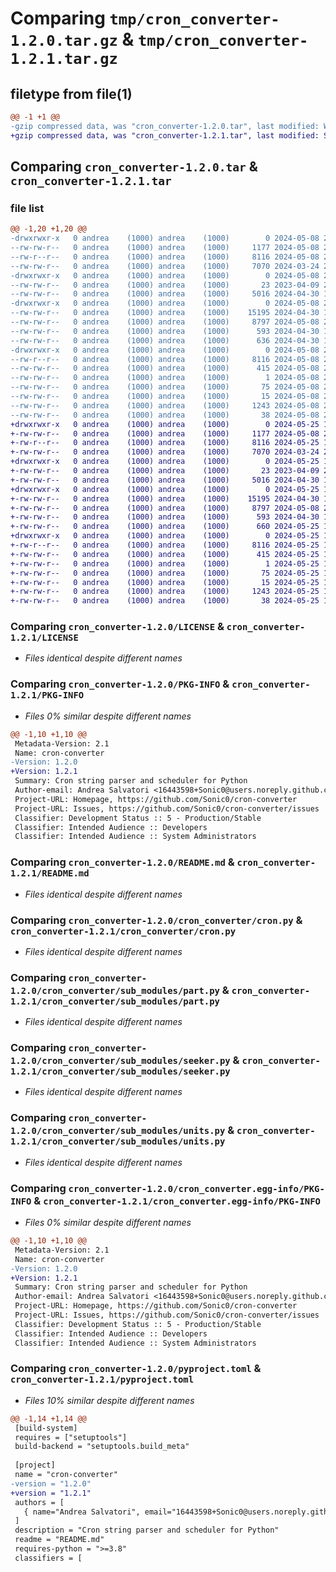 # Comparing `tmp/cron_converter-1.2.0.tar.gz` & `tmp/cron_converter-1.2.1.tar.gz`

## filetype from file(1)

```diff
@@ -1 +1 @@
-gzip compressed data, was "cron_converter-1.2.0.tar", last modified: Wed May  8 21:50:26 2024, max compression
+gzip compressed data, was "cron_converter-1.2.1.tar", last modified: Sat May 25 17:56:23 2024, max compression
```

## Comparing `cron_converter-1.2.0.tar` & `cron_converter-1.2.1.tar`

### file list

```diff
@@ -1,20 +1,20 @@
-drwxrwxr-x   0 andrea    (1000) andrea    (1000)        0 2024-05-08 21:50:26.991606 cron_converter-1.2.0/
--rw-rw-r--   0 andrea    (1000) andrea    (1000)     1177 2024-05-08 21:32:53.000000 cron_converter-1.2.0/LICENSE
--rw-r--r--   0 andrea    (1000) andrea    (1000)     8116 2024-05-08 21:50:26.991606 cron_converter-1.2.0/PKG-INFO
--rw-rw-r--   0 andrea    (1000) andrea    (1000)     7070 2024-03-24 21:21:40.000000 cron_converter-1.2.0/README.md
-drwxrwxr-x   0 andrea    (1000) andrea    (1000)        0 2024-05-08 21:50:26.987606 cron_converter-1.2.0/cron_converter/
--rw-rw-r--   0 andrea    (1000) andrea    (1000)       23 2023-04-09 20:40:39.000000 cron_converter-1.2.0/cron_converter/__init__.py
--rw-rw-r--   0 andrea    (1000) andrea    (1000)     5016 2024-04-30 17:41:00.000000 cron_converter-1.2.0/cron_converter/cron.py
-drwxrwxr-x   0 andrea    (1000) andrea    (1000)        0 2024-05-08 21:50:26.991606 cron_converter-1.2.0/cron_converter/sub_modules/
--rw-rw-r--   0 andrea    (1000) andrea    (1000)    15195 2024-04-30 17:41:00.000000 cron_converter-1.2.0/cron_converter/sub_modules/part.py
--rw-rw-r--   0 andrea    (1000) andrea    (1000)     8797 2024-05-08 21:31:16.000000 cron_converter-1.2.0/cron_converter/sub_modules/seeker.py
--rw-rw-r--   0 andrea    (1000) andrea    (1000)      593 2024-04-30 17:41:00.000000 cron_converter-1.2.0/cron_converter/sub_modules/units.py
--rw-rw-r--   0 andrea    (1000) andrea    (1000)      636 2024-04-30 17:41:00.000000 cron_converter-1.2.0/cron_converter/sub_modules/utils.py
-drwxrwxr-x   0 andrea    (1000) andrea    (1000)        0 2024-05-08 21:50:26.991606 cron_converter-1.2.0/cron_converter.egg-info/
--rw-r--r--   0 andrea    (1000) andrea    (1000)     8116 2024-05-08 21:50:26.000000 cron_converter-1.2.0/cron_converter.egg-info/PKG-INFO
--rw-rw-r--   0 andrea    (1000) andrea    (1000)      415 2024-05-08 21:50:26.000000 cron_converter-1.2.0/cron_converter.egg-info/SOURCES.txt
--rw-rw-r--   0 andrea    (1000) andrea    (1000)        1 2024-05-08 21:50:26.000000 cron_converter-1.2.0/cron_converter.egg-info/dependency_links.txt
--rw-rw-r--   0 andrea    (1000) andrea    (1000)       75 2024-05-08 21:50:26.000000 cron_converter-1.2.0/cron_converter.egg-info/requires.txt
--rw-rw-r--   0 andrea    (1000) andrea    (1000)       15 2024-05-08 21:50:26.000000 cron_converter-1.2.0/cron_converter.egg-info/top_level.txt
--rw-rw-r--   0 andrea    (1000) andrea    (1000)     1243 2024-05-08 21:32:53.000000 cron_converter-1.2.0/pyproject.toml
--rw-rw-r--   0 andrea    (1000) andrea    (1000)       38 2024-05-08 21:50:26.991606 cron_converter-1.2.0/setup.cfg
+drwxrwxr-x   0 andrea    (1000) andrea    (1000)        0 2024-05-25 17:56:23.949424 cron_converter-1.2.1/
+-rw-rw-r--   0 andrea    (1000) andrea    (1000)     1177 2024-05-08 21:32:53.000000 cron_converter-1.2.1/LICENSE
+-rw-r--r--   0 andrea    (1000) andrea    (1000)     8116 2024-05-25 17:56:23.949424 cron_converter-1.2.1/PKG-INFO
+-rw-rw-r--   0 andrea    (1000) andrea    (1000)     7070 2024-03-24 21:21:40.000000 cron_converter-1.2.1/README.md
+drwxrwxr-x   0 andrea    (1000) andrea    (1000)        0 2024-05-25 17:56:23.945424 cron_converter-1.2.1/cron_converter/
+-rw-rw-r--   0 andrea    (1000) andrea    (1000)       23 2023-04-09 20:40:39.000000 cron_converter-1.2.1/cron_converter/__init__.py
+-rw-rw-r--   0 andrea    (1000) andrea    (1000)     5016 2024-04-30 17:41:00.000000 cron_converter-1.2.1/cron_converter/cron.py
+drwxrwxr-x   0 andrea    (1000) andrea    (1000)        0 2024-05-25 17:56:23.949424 cron_converter-1.2.1/cron_converter/sub_modules/
+-rw-rw-r--   0 andrea    (1000) andrea    (1000)    15195 2024-04-30 17:41:00.000000 cron_converter-1.2.1/cron_converter/sub_modules/part.py
+-rw-rw-r--   0 andrea    (1000) andrea    (1000)     8797 2024-05-08 21:31:16.000000 cron_converter-1.2.1/cron_converter/sub_modules/seeker.py
+-rw-rw-r--   0 andrea    (1000) andrea    (1000)      593 2024-04-30 17:41:00.000000 cron_converter-1.2.1/cron_converter/sub_modules/units.py
+-rw-rw-r--   0 andrea    (1000) andrea    (1000)      660 2024-05-25 17:51:35.000000 cron_converter-1.2.1/cron_converter/sub_modules/utils.py
+drwxrwxr-x   0 andrea    (1000) andrea    (1000)        0 2024-05-25 17:56:23.949424 cron_converter-1.2.1/cron_converter.egg-info/
+-rw-r--r--   0 andrea    (1000) andrea    (1000)     8116 2024-05-25 17:56:23.000000 cron_converter-1.2.1/cron_converter.egg-info/PKG-INFO
+-rw-rw-r--   0 andrea    (1000) andrea    (1000)      415 2024-05-25 17:56:23.000000 cron_converter-1.2.1/cron_converter.egg-info/SOURCES.txt
+-rw-rw-r--   0 andrea    (1000) andrea    (1000)        1 2024-05-25 17:56:23.000000 cron_converter-1.2.1/cron_converter.egg-info/dependency_links.txt
+-rw-rw-r--   0 andrea    (1000) andrea    (1000)       75 2024-05-25 17:56:23.000000 cron_converter-1.2.1/cron_converter.egg-info/requires.txt
+-rw-rw-r--   0 andrea    (1000) andrea    (1000)       15 2024-05-25 17:56:23.000000 cron_converter-1.2.1/cron_converter.egg-info/top_level.txt
+-rw-rw-r--   0 andrea    (1000) andrea    (1000)     1243 2024-05-25 17:52:30.000000 cron_converter-1.2.1/pyproject.toml
+-rw-rw-r--   0 andrea    (1000) andrea    (1000)       38 2024-05-25 17:56:23.949424 cron_converter-1.2.1/setup.cfg
```

### Comparing `cron_converter-1.2.0/LICENSE` & `cron_converter-1.2.1/LICENSE`

 * *Files identical despite different names*

### Comparing `cron_converter-1.2.0/PKG-INFO` & `cron_converter-1.2.1/PKG-INFO`

 * *Files 0% similar despite different names*

```diff
@@ -1,10 +1,10 @@
 Metadata-Version: 2.1
 Name: cron-converter
-Version: 1.2.0
+Version: 1.2.1
 Summary: Cron string parser and scheduler for Python
 Author-email: Andrea Salvatori <16443598+Sonic0@users.noreply.github.com>
 Project-URL: Homepage, https://github.com/Sonic0/cron-converter
 Project-URL: Issues, https://github.com/Sonic0/cron-converter/issues
 Classifier: Development Status :: 5 - Production/Stable
 Classifier: Intended Audience :: Developers
 Classifier: Intended Audience :: System Administrators
```

### Comparing `cron_converter-1.2.0/README.md` & `cron_converter-1.2.1/README.md`

 * *Files identical despite different names*

### Comparing `cron_converter-1.2.0/cron_converter/cron.py` & `cron_converter-1.2.1/cron_converter/cron.py`

 * *Files identical despite different names*

### Comparing `cron_converter-1.2.0/cron_converter/sub_modules/part.py` & `cron_converter-1.2.1/cron_converter/sub_modules/part.py`

 * *Files identical despite different names*

### Comparing `cron_converter-1.2.0/cron_converter/sub_modules/seeker.py` & `cron_converter-1.2.1/cron_converter/sub_modules/seeker.py`

 * *Files identical despite different names*

### Comparing `cron_converter-1.2.0/cron_converter/sub_modules/units.py` & `cron_converter-1.2.1/cron_converter/sub_modules/units.py`

 * *Files identical despite different names*

### Comparing `cron_converter-1.2.0/cron_converter.egg-info/PKG-INFO` & `cron_converter-1.2.1/cron_converter.egg-info/PKG-INFO`

 * *Files 0% similar despite different names*

```diff
@@ -1,10 +1,10 @@
 Metadata-Version: 2.1
 Name: cron-converter
-Version: 1.2.0
+Version: 1.2.1
 Summary: Cron string parser and scheduler for Python
 Author-email: Andrea Salvatori <16443598+Sonic0@users.noreply.github.com>
 Project-URL: Homepage, https://github.com/Sonic0/cron-converter
 Project-URL: Issues, https://github.com/Sonic0/cron-converter/issues
 Classifier: Development Status :: 5 - Production/Stable
 Classifier: Intended Audience :: Developers
 Classifier: Intended Audience :: System Administrators
```

### Comparing `cron_converter-1.2.0/pyproject.toml` & `cron_converter-1.2.1/pyproject.toml`

 * *Files 10% similar despite different names*

```diff
@@ -1,14 +1,14 @@
 [build-system]
 requires = ["setuptools"]
 build-backend = "setuptools.build_meta"
 
 [project]
 name = "cron-converter"
-version = "1.2.0"
+version = "1.2.1"
 authors = [
   { name="Andrea Salvatori", email="16443598+Sonic0@users.noreply.github.com " },
 ]
 description = "Cron string parser and scheduler for Python"
 readme = "README.md"
 requires-python = ">=3.8"
 classifiers = [
```

